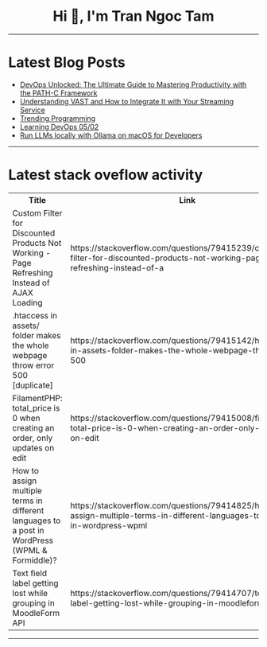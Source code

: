 <h1 align="center">Hi 👋, I'm Tran Ngoc Tam</h1>

---

# Latest Blog Posts 
<!-- BLOG-POST-LIST:START -->
- [DevOps Unlocked: The Ultimate Guide to Mastering Productivity with the PATH-C Framework](https://dev.to/devops4mecode/devops-unlocked-the-ultimate-guide-to-mastering-productivity-with-the-path-c-framework-n25)
- [Understanding VAST and How to Integrate It with Your Streaming Service](https://dev.to/rabindratamang/understanding-vast-and-how-to-integrate-it-with-your-streaming-service-4906)
- [Trending Programming](https://dev.to/joacod/trending-programming-3ndc)
- [Learning DevOps 05/02](https://dev.to/ashray_sam/learning-devops-0502-3dcd)
- [Run LLMs locally with Ollama on macOS for Developers](https://dev.to/danielbayerlein/run-llms-locally-with-ollama-on-macos-for-developers-5emb)
<!-- BLOG-POST-LIST:END -->

---

# Latest stack oveflow activity
<table>
  <tr><th>Title</th><th>Link</th></tr>
  <!-- STACKOVERFLOW:START --><tr><td>Custom Filter for Discounted Products Not Working - Page Refreshing Instead of AJAX Loading</td><td>https://stackoverflow.com/questions/79415239/custom-filter-for-discounted-products-not-working-page-refreshing-instead-of-a</td></tr><tr><td>.htaccess in assets/ folder makes the whole webpage throw error 500 [duplicate]</td><td>https://stackoverflow.com/questions/79415142/htaccess-in-assets-folder-makes-the-whole-webpage-throw-error-500</td></tr><tr><td>FilamentPHP: total_price is 0 when creating an order, only updates on edit</td><td>https://stackoverflow.com/questions/79415008/filamentphp-total-price-is-0-when-creating-an-order-only-updates-on-edit</td></tr><tr><td>How to assign multiple terms in different languages to a post in WordPress &lpar;WPML &amp; Formiddle&rpar;?</td><td>https://stackoverflow.com/questions/79414825/how-to-assign-multiple-terms-in-different-languages-to-a-post-in-wordpress-wpml</td></tr><tr><td>Text field label getting lost while grouping in MoodleForm API</td><td>https://stackoverflow.com/questions/79414707/text-field-label-getting-lost-while-grouping-in-moodleform-api</td></tr><!-- STACKOVERFLOW:END -->
</table>

---



